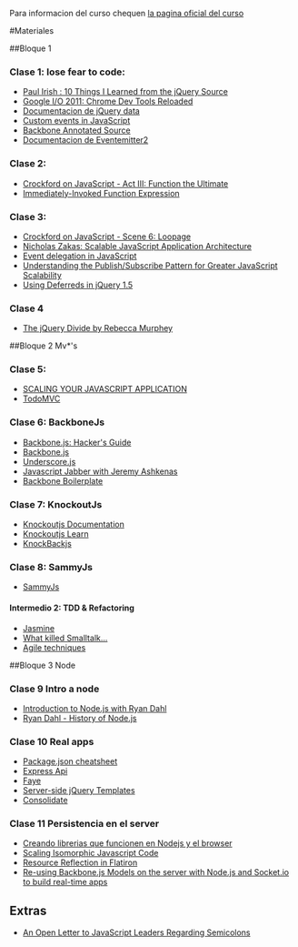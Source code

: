 Para informacion del curso chequen [la pagina oficial del curso](http://www.startcycle.org/curso-javascript/)

#Materiales

##Bloque 1

### Clase 1: lose fear to code:

- [Paul Irish : 10 Things I Learned from the jQuery Source](http://vimeo.com/12529436#at=0)
- [Google I/O 2011: Chrome Dev Tools Reloaded](http://www.youtube.com/watch?v=N8SS-rUEZPg)
- [Documentacion de jQuery data](http://api.jquery.com/jQuery.data/)
- [Custom events in JavaScript](http://www.nczonline.net/blog/2010/03/09/custom-events-in-javascript/)
- [Backbone Annotated Source](http://backbonejs.org/docs/backbone.html)
- [Documentacion de Eventemitter2](https://github.com/hij1nx/EventEmitter2/blob/master/lib/eventemitter2.js)

### Clase 2:

- [Crockford on JavaScript - Act III: Function the Ultimate](http://www.youtube.com/watch?v=ya4UHuXNygM)
- [Immediately-Invoked Function Expression](http://benalman.com/news/2010/11/immediately-invoked-function-expression/)

### Clase 3:
- [Crockford on JavaScript - Scene 6: Loopage](http://www.youtube.com/watch?v=QgwSUtYSUqA)
- [Nicholas Zakas: Scalable JavaScript Application Architecture](http://www.youtube.com/watch?v=vXjVFPosQHw)
- [Event delegation in JavaScript](http://www.nczonline.net/blog/2009/06/30/event-delegation-in-javascript/)
- [Understanding the Publish/Subscribe Pattern for Greater JavaScript Scalability](http://msdn.microsoft.com/en-us/magazine/hh201955.aspx)
- [Using Deferreds in jQuery 1.5](http://www.erichynds.com/jquery/using-deferreds-in-jquery/)

### Clase 4

- [The jQuery Divide by Rebecca Murphey](http://jsconf.eu/2010/speaker/the_jquery_divide_by_rebecca_m.html)

##Bloque 2 Mv*'s

### Clase 5:

- [SCALING YOUR JAVASCRIPT APPLICATION](http://addyosmani.com/scalable-javascript-videos/)
- [TodoMVC](http://addyosmani.github.com/todomvc/)

### Clase 6: BackboneJs

- [Backbone.js: Hacker's Guide](http://dailyjs.com/2012/07/19/mvstar-2/)
- [Backbone.js](http://backbonejs.org/)
- [Underscore.js](http://underscorejs.org/)
- [Javascript Jabber with Jeremy Ashkenas](http://javascriptjabber.com/004-jsj-backbone-js-with-jeremy-ashkenas/)
- [Backbone Boilerplate](https://github.com/tbranyen/backbone-boilerplate)

### Clase 7: KnockoutJs

- [Knockoutjs Documentation](http://knockoutjs.com/documentation/introduction.html)
- [Knockoutjs Learn](http://learn.knockoutjs.com/)
- [KnockBackjs](http://kmalakoff.github.com/knockback/)

### Clase 8: SammyJs

- [SammyJs](http://sammyjs.org/)

#### Intermedio 2: TDD & Refactoring

- [Jasmine](http://pivotal.github.com/jasmine/)
- [What killed Smalltalk...](http://www.youtube.com/watch?v=YX3iRjKj7C0#t=26m10s)
- [Agile techniques](http://www.infoq.com/presentations/principles-agile-oo-design)

##Bloque 3 Node

### Clase 9 Intro a node

- [Introduction to Node.js with Ryan Dahl](http://www.youtube.com/watch?v=jo_B4LTHi3I)
- [Ryan Dahl - History of Node.js](http://www.youtube.com/watch?v=SAc0vQCC6UQ)

### Clase 10 Real apps

- [Package.json cheatsheet](http://package.json.nodejitsu.com/)
- [Express Api](http://expressjs.com/api.html)
- [Faye](http://faye.jcoglan.com/)
- [Server-side jQuery Templates](https://github.com/kof/node-jqtpl)
- [Consolidate](https://github.com/visionmedia/consolidate.js)

### Clase 11 Persistencia en el server

- [Creando librerias que funcionen en Nodejs y el browser](http://siedrix.com/creando-librerias-que-funcionen-en-nodejs-y-el-browser)
- [Scaling Isomorphic Javascript Code](http://blog.nodejitsu.com/scaling-isomorphic-javascript-code)
- [Resource Reflection in Flatiron](http://blog.nodejitsu.com/resource-reflection-in-flatiron)
- [Re-using Backbone.js Models on the server with Node.js and Socket.io to build real-time apps](http://andyet.net/blog/2011/feb/15/re-using-backbonejs-models-on-the-server-with-node/)

## Extras

- [An Open Letter to JavaScript Leaders Regarding Semicolons](http://blog.izs.me/post/2353458699/an-open-letter-to-javascript-leaders-regarding)
